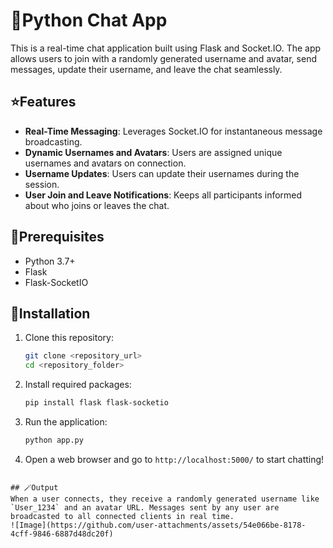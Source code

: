 # 💎Python Chat App

This is a real-time chat application built using Flask and Socket.IO. The app allows users to join with a randomly generated username and avatar, send messages, update their username, and leave the chat seamlessly.

## ⭐Features
- **Real-Time Messaging**: Leverages Socket.IO for instantaneous message broadcasting.
- **Dynamic Usernames and Avatars**: Users are assigned unique usernames and avatars on connection.
- **Username Updates**: Users can update their usernames during the session.
- **User Join and Leave Notifications**: Keeps all participants informed about who joins or leaves the chat.

## 🔎Prerequisites
- Python 3.7+
- Flask
- Flask-SocketIO

## 🔗Installation
1. Clone this repository:
   ```bash
   git clone <repository_url>
   cd <repository_folder>
   ```
2. Install required packages:
   ```bash
   pip install flask flask-socketio
   ```
3. Run the application:
   ```bash
   python app.py
   ```
4. Open a web browser and go to `http://localhost:5000/` to start chatting!

```

## 🪄Output
When a user connects, they receive a randomly generated username like `User_1234` and an avatar URL. Messages sent by any user are broadcasted to all connected clients in real time.
![Image](https://github.com/user-attachments/assets/54e066be-8178-4cff-9846-6887d48dc20f)
